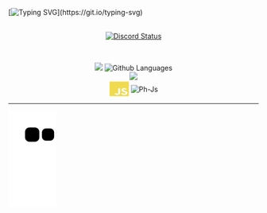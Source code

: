 [![Typing SVG](https://readme-typing-svg.herokuapp.com?color=ba60ff&lines=My+Profile.)](https://git.io/typing-svg)

<p align="center">
    <br>
  <a href="https://discord.com/users/679412624651452427" target="_blank">
    <img width="45%" src="https://lanyard.cnrad.dev/api/679412624651452427?bg=151515&borderRadius=5px" alt="Discord Status"/>
    </a>
<p align="center">
    <br>
<div align="center">
        <img height="150em" src="https://github-readme-stats.vercel.app/api?username=xPhanda23&show_icons=true&theme=dark&hide_border=true&layout=compact&include_all_commits=true&count_private=true,contribs" />
        <img width="38%" src="https://github-readme-stats.vercel.app/api/top-langs?username=xPhanda23&theme=dark&hide_border=true&layout=compact&langs_count=7" alt="Github Languages" />
      <br>
    <img src="https://github-readme-streak-stats.herokuapp.com?user=xPhanda23&theme=dark-purple&hide_border=true&background=151515">
</div>

<div style="display: inline_block" align="center">
    <img align="center" alt="Ph-Js" height="30" width="40" src="https://raw.githubusercontent.com/devicons/devicon/master/icons/javascript/javascript-plain.svg">
    <img align="center" alt="Ph-Js" height="35" width="35" src="https://cdn.iconscout.com/icon/free/png-256/node-js-1174925.png">
</div>

</div>

<hr>

![Snake animation](https://github.com/rafaballerini/rafaballerini/blob/output/github-contribution-grid-snake.svg)

